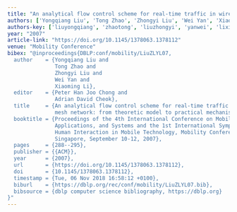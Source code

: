 ```yaml
---
title: "An analytical flow control scheme for real-time traffic in wireless mesh network: from theoretic model to practical mechanism"
authors: ['Yongqiang Liu', 'Tong Zhao', 'Zhongyi Liu', 'Wei Yan', 'Xiaoming Li']
authors-key: ['liuyongqiang', 'zhaotong', 'liuzhongyi', 'yanwei', 'lixiaoming']
year: "2007"
article-link: "https://doi.org/10.1145/1378063.1378112"
venue: "Mobility Conference"
bibex: "@inproceedings{DBLP:conf/mobility/LiuZLYL07,
  author    = {Yongqiang Liu and
               Tong Zhao and
               Zhongyi Liu and
               Wei Yan and
               Xiaoming Li},
  editor    = {Peter Han Joo Chong and
               Adrian David Cheok},
  title     = {An analytical flow control scheme for real-time traffic in wireless
               mesh network: from theoretic model to practical mechanism},
  booktitle = {Proceedings of the 4th International Conference on Mobile Technology,
               Applications, and Systems and the 1st International Symposium on Computer
               Human Interaction in Mobile Technology, Mobility Conference 2007,
               Singapore, September 10-12, 2007},
  pages     = {288--295},
  publisher = {{ACM}},
  year      = {2007},
  url       = {https://doi.org/10.1145/1378063.1378112},
  doi       = {10.1145/1378063.1378112},
  timestamp = {Tue, 06 Nov 2018 16:58:12 +0100},
  biburl    = {https://dblp.org/rec/conf/mobility/LiuZLYL07.bib},
  bibsource = {dblp computer science bibliography, https://dblp.org}
}"
---
```


